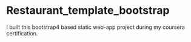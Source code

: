 # Restaurant_template_bootstrap
I built this bootstrap4 based static web-app project during my coursera certification.
